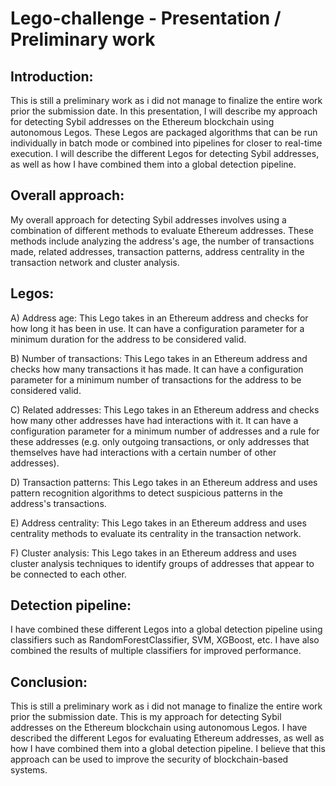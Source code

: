 # Lego-challenge - Presentation / Preliminary work

## Introduction:

This is still a preliminary work as i did not manage to finalize the entire work prior the submission date. 
In this presentation, I will describe my approach for detecting Sybil addresses on the Ethereum blockchain using autonomous Legos. These Legos are packaged algorithms that can be run individually in batch mode or combined into pipelines for closer to real-time execution. I will describe the different Legos for detecting Sybil addresses, as well as how I have combined them into a global detection pipeline.

## Overall approach:

My overall approach for detecting Sybil addresses involves using a combination of different methods to evaluate Ethereum addresses. These methods include analyzing the address's age, the number of transactions made, related addresses, transaction patterns, address centrality in the transaction network and cluster analysis.

## Legos:

A) Address age: This Lego takes in an Ethereum address and checks for how long it has been in use. It can have a configuration parameter for a minimum duration for the address to be considered valid.

B) Number of transactions: This Lego takes in an Ethereum address and checks how many transactions it has made. It can have a configuration parameter for a minimum number of transactions for the address to be considered valid.

C) Related addresses: This Lego takes in an Ethereum address and checks how many other addresses have had interactions with it. It can have a configuration parameter for a minimum number of addresses and a rule for these addresses (e.g. only outgoing transactions, or only addresses that themselves have had interactions with a certain number of other addresses).

D) Transaction patterns: This Lego takes in an Ethereum address and uses pattern recognition algorithms to detect suspicious patterns in the address's transactions.

E) Address centrality: This Lego takes in an Ethereum address and uses centrality methods to evaluate its centrality in the transaction network.

F) Cluster analysis: This Lego takes in an Ethereum address and uses cluster analysis techniques to identify groups of addresses that appear to be connected to each other.

## Detection pipeline:

I have combined these different Legos into a global detection pipeline using classifiers such as RandomForestClassifier, SVM, XGBoost, etc. I have also combined the results of multiple classifiers for improved performance.

## Conclusion:

This is still a preliminary work as i did not manage to finalize the entire work prior the submission date. 
This is my approach for detecting Sybil addresses on the Ethereum blockchain using autonomous Legos. I have described the different Legos for evaluating Ethereum addresses, as well as how I have combined them into a global detection pipeline. I believe that this approach can be used to improve the security of blockchain-based systems.
